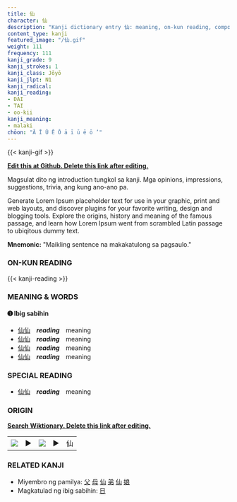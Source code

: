 ```yaml
---
title: 仙
character: 仙
description: "Kanji dictionary entry 仙: meaning, on-kun reading, compounds, origin, related kanji"
content_type: kanji
featured_image: "/仙.gif"
weight: 111
frequency: 111
kanji_grade: 9
kanji_strokes: 1
kanji_class: Jōyō
kanji_jlpt: N1
kanji_radical: 
kanji_reading: 
- DAI
- TAI
- oo-kii
kanji_meaning:
- malaki
chōon: "Ā Ī Ū Ē Ō ā ī ū ē ō ’"
---
```

[//]: # (Don't edit the line below. Kanji animated GIF code is automatically generated.)
{{< kanji-gif >}}

[//]: # (Edit below this line.)

**[Edit this at Github. Delete this link after editing.](https://github.com/tim0g/tim/tree/main/content/kanji/仙/index.md)**

Magsulat dito ng introduction tungkol sa kanji. Mga opinions, impressions, suggestions, trivia, ang kung ano-ano pa.

Generate Lorem Ipsum placeholder text for use in your graphic, print and web layouts, and discover plugins for your favorite writing, design and blogging tools. Explore the origins, history and meaning of the famous passage, and learn how Lorem Ipsum went from scrambled Latin passage to ubiqitous dummy text.
 
**Mnemonic:** "Maikling sentence na makakatulong sa pagsaulo."

### ON-KUN READING

[//]: # (Don't edit the line below. ON-KUN READING code is automatically generated.)
{{< kanji-reading >}}

### MEANING & WORDS

#### ➊ **Ibig sabihin**
  - [仙](../仙)[仙](../仙)　***reading***　meaning
  - [仙](../仙)[仙](../仙)　***reading***　meaning
  - [仙](../仙)[仙](../仙)　***reading***　meaning
  - [仙](../仙)[仙](../仙)　***reading***　meaning

### SPECIAL READING
  - [仙](../仙)[仙](../仙)　***reading***　meaning

### ORIGIN

**[Search Wiktionary. Delete this link after editing.](https://wiktionary.org/wiki/仙)**
<table class="kanji-table"><tr><td>
<img src="60px-仙-bronze.svg.png">
</td><td>▶</td><td>
<img src="60px-仙-oracle.svg.png">
</td><td>▶</td>
<td class="kanji-origin">仙</td>
</tr></table>

### RELATED KANJI
- Miyembro ng pamilya: [父](../父) [母](../母) [仙](../仙) [弟](../弟) [仙](../仙) [娘](../娘)
- Magkatulad ng ibig sabihin: [日](../日)
